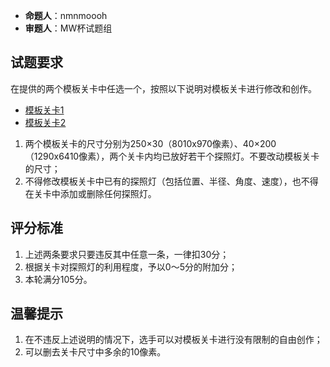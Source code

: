 - **命题人**：nmnmoooh
- **审题人**：MW杯试题组

## 试题要求

在提供的两个模板关卡中任选一个，按照以下说明对模板关卡进行修改和创作。

- [模板关卡1](https://levels.smwp.marioforever.net/MW杯关卡/2017年第六届/小组赛第三轮/模板关卡1%20尺寸：250×30.mfl)
- [模板关卡2](https://levels.smwp.marioforever.net/MW杯关卡/2017年第六届/小组赛第三轮/模板关卡2%20尺寸：40×200.mfl)

1. 两个模板关卡的尺寸分别为250×30（8010x970像素）、40×200（1290x6410像素），两个关卡内均已放好若干个探照灯。不要改动模板关卡的尺寸；
2. 不得修改模板关卡中已有的探照灯（包括位置、半径、角度、速度），也不得在关卡中添加或删除任何探照灯。

## 评分标准

1. 上述两条要求只要违反其中任意一条，一律扣30分；
2. 根据关卡对探照灯的利用程度，予以0～5分的附加分；
3. 本轮满分105分。

## 温馨提示

1. 在不违反上述说明的情况下，选手可以对模板关卡进行没有限制的自由创作；
2. 可以删去关卡尺寸中多余的10像素。